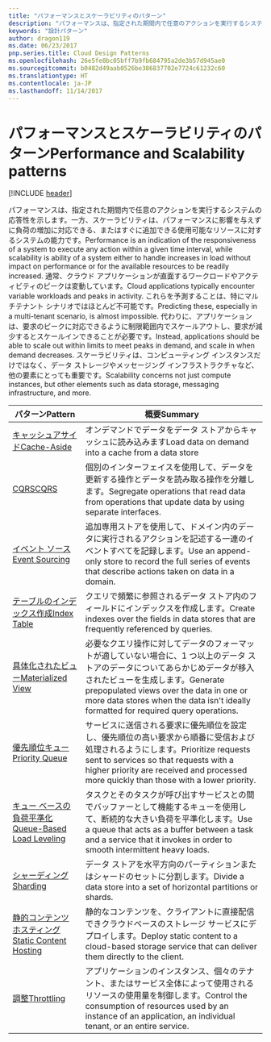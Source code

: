 ```yaml
---
title: "パフォーマンスとスケーラビリティのパターン"
description: "パフォーマンスは、指定された期間内で任意のアクションを実行するシステムの応答性を示します。一方、スケーラビリティは、パフォーマンスに影響を与えずに負荷の増加に対応できる、またはすぐに追加できる使用可能なリソースに対するシステムの能力です。 通常、クラウド アプリケーションが直面するワークロードやアクティビティのピークは変動しています。 これらを予測することは、特にマルチテナント シナリオではほとんど不可能です。 代わりに、アプリケーションは、要求のピークに対応できるように制限範囲内でスケールアウトし、要求が減少するとスケールインできることが必要です。 スケーラビリティは、コンピューティング インスタンスだけではなく、データ ストレージやメッセージング インフラストラクチャなど、他の要素にとっても重要です。"
keywords: "設計パターン"
author: dragon119
ms.date: 06/23/2017
pnp.series.title: Cloud Design Patterns
ms.openlocfilehash: 26e5fe0bc05bff7b9fb684795a2de3b57d945ae0
ms.sourcegitcommit: b0482d49aab0526be386837702e7724c61232c60
ms.translationtype: HT
ms.contentlocale: ja-JP
ms.lasthandoff: 11/14/2017
---
```

# <a name="performance-and-scalability-patterns"></a><span data-ttu-id="20fee-108">パフォーマンスとスケーラビリティのパターン</span><span class="sxs-lookup"><span data-stu-id="20fee-108">Performance and Scalability patterns</span></span>

[!INCLUDE [header](../../_includes/header.md)]

<span data-ttu-id="20fee-109">パフォーマンスは、指定された期間内で任意のアクションを実行するシステムの応答性を示します。一方、スケーラビリティは、パフォーマンスに影響を与えずに負荷の増加に対応できる、またはすぐに追加できる使用可能なリソースに対するシステムの能力です。</span><span class="sxs-lookup"><span data-stu-id="20fee-109">Performance is an indication of the responsiveness of a system to execute any action within a given time interval, while scalability is ability of a system either to handle increases in load without impact on performance or for the available resources to be readily increased.</span></span> <span data-ttu-id="20fee-110">通常、クラウド アプリケーションが直面するワークロードやアクティビティのピークは変動しています。</span><span class="sxs-lookup"><span data-stu-id="20fee-110">Cloud applications typically encounter variable workloads and peaks in activity.</span></span> <span data-ttu-id="20fee-111">これらを予測することは、特にマルチテナント シナリオではほとんど不可能です。</span><span class="sxs-lookup"><span data-stu-id="20fee-111">Predicting these, especially in a multi-tenant scenario, is almost impossible.</span></span> <span data-ttu-id="20fee-112">代わりに、アプリケーションは、要求のピークに対応できるように制限範囲内でスケールアウトし、要求が減少するとスケールインできることが必要です。</span><span class="sxs-lookup"><span data-stu-id="20fee-112">Instead, applications should be able to scale out within limits to meet peaks in demand, and scale in when demand decreases.</span></span> <span data-ttu-id="20fee-113">スケーラビリティは、コンピューティング インスタンスだけではなく、データ ストレージやメッセージング インフラストラクチャなど、他の要素にとっても重要です。</span><span class="sxs-lookup"><span data-stu-id="20fee-113">Scalability concerns not just compute instances, but other elements such as data storage, messaging infrastructure, and more.</span></span>

| <span data-ttu-id="20fee-114">パターン</span><span class="sxs-lookup"><span data-stu-id="20fee-114">Pattern</span></span> | <span data-ttu-id="20fee-115">概要</span><span class="sxs-lookup"><span data-stu-id="20fee-115">Summary</span></span> |
| ------- | ------- |
| [<span data-ttu-id="20fee-116">キャッシュアサイド</span><span class="sxs-lookup"><span data-stu-id="20fee-116">Cache-Aside</span></span>](../cache-aside.md) | <span data-ttu-id="20fee-117">オンデマンドでデータをデータ ストアからキャッシュに読み込みます</span><span class="sxs-lookup"><span data-stu-id="20fee-117">Load data on demand into a cache from a data store</span></span> |
| [<span data-ttu-id="20fee-118">CQRS</span><span class="sxs-lookup"><span data-stu-id="20fee-118">CQRS</span></span>](../cqrs.md) | <span data-ttu-id="20fee-119">個別のインターフェイスを使用して、データを更新する操作とデータを読み取る操作を分離します。</span><span class="sxs-lookup"><span data-stu-id="20fee-119">Segregate operations that read data from operations that update data by using separate interfaces.</span></span> |
| [<span data-ttu-id="20fee-120">イベント ソース</span><span class="sxs-lookup"><span data-stu-id="20fee-120">Event Sourcing</span></span>](../event-sourcing.md) | <span data-ttu-id="20fee-121">追加専用ストアを使用して、ドメイン内のデータに実行されるアクションを記述する一連のイベントすべてを記録します。</span><span class="sxs-lookup"><span data-stu-id="20fee-121">Use an append-only store to record the full series of events that describe actions taken on data in a domain.</span></span> |
| [<span data-ttu-id="20fee-122">テーブルのインデックス作成</span><span class="sxs-lookup"><span data-stu-id="20fee-122">Index Table</span></span>](../index-table.md) | <span data-ttu-id="20fee-123">クエリで頻繁に参照されるデータ ストア内のフィールドにインデックスを作成します。</span><span class="sxs-lookup"><span data-stu-id="20fee-123">Create indexes over the fields in data stores that are frequently referenced by queries.</span></span> |
| [<span data-ttu-id="20fee-124">具体化されたビュー</span><span class="sxs-lookup"><span data-stu-id="20fee-124">Materialized View</span></span>](../materialized-view.md) | <span data-ttu-id="20fee-125">必要なクエリ操作に対してデータのフォーマットが適していない場合に、1 つ以上のデータ ストアのデータについてあらかじめデータが移入されたビューを生成します。</span><span class="sxs-lookup"><span data-stu-id="20fee-125">Generate prepopulated views over the data in one or more data stores when the data isn't ideally formatted for required query operations.</span></span> |
| [<span data-ttu-id="20fee-126">優先順位キュー</span><span class="sxs-lookup"><span data-stu-id="20fee-126">Priority Queue</span></span>](../priority-queue.md) | <span data-ttu-id="20fee-127">サービスに送信される要求に優先順位を設定し、優先順位の高い要求から順番に受信および処理されるようにします。</span><span class="sxs-lookup"><span data-stu-id="20fee-127">Prioritize requests sent to services so that requests with a higher priority are received and processed more quickly than those with a lower priority.</span></span> |
| [<span data-ttu-id="20fee-128">キュー ベースの負荷平準化</span><span class="sxs-lookup"><span data-stu-id="20fee-128">Queue-Based Load Leveling</span></span>](../queue-based-load-leveling.md) | <span data-ttu-id="20fee-129">タスクとそのタスクが呼び出すサービスとの間でバッファーとして機能するキューを使用して、断続的な大きい負荷を平準化します。</span><span class="sxs-lookup"><span data-stu-id="20fee-129">Use a queue that acts as a buffer between a task and a service that it invokes in order to smooth intermittent heavy loads.</span></span> |
| [<span data-ttu-id="20fee-130">シャーディング</span><span class="sxs-lookup"><span data-stu-id="20fee-130">Sharding</span></span>](../sharding.md) | <span data-ttu-id="20fee-131">データ ストアを水平方向のパーティションまたはシャードのセットに分割します。</span><span class="sxs-lookup"><span data-stu-id="20fee-131">Divide a data store into a set of horizontal partitions or shards.</span></span> |
| [<span data-ttu-id="20fee-132">静的コンテンツ ホスティング</span><span class="sxs-lookup"><span data-stu-id="20fee-132">Static Content Hosting</span></span>](../static-content-hosting.md) | <span data-ttu-id="20fee-133">静的なコンテンツを、クライアントに直接配信できクラウドベースのストレージ サービスにデプロイします。</span><span class="sxs-lookup"><span data-stu-id="20fee-133">Deploy static content to a cloud-based storage service that can deliver them directly to the client.</span></span> |
| [<span data-ttu-id="20fee-134">調整</span><span class="sxs-lookup"><span data-stu-id="20fee-134">Throttling</span></span>](../throttling.md) | <span data-ttu-id="20fee-135">アプリケーションのインスタンス、個々のテナント、またはサービス全体によって使用されるリソースの使用量を制御します。</span><span class="sxs-lookup"><span data-stu-id="20fee-135">Control the consumption of resources used by an instance of an application, an individual tenant, or an entire service.</span></span> |